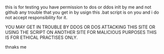 this is for testing you have permission to dos or ddos inlt by me and not
github any trouble that you get in by usign this .bat 
script is on you and i do not accept responsibility for it.

YOU MAY GET IN TROUBLE BY DDOS OR DOS ATTACKING THIS SITE OR USING THE SCRIPT ON
ANOTHER SITE FOR MALICIOUS PURPOSES THIS IS FOR ETHICAL PRACTISES ONLY.

thnaks me
